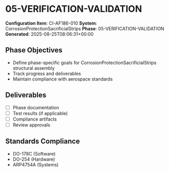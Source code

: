 # 05-VERIFICATION-VALIDATION

**Configuration Item**: CI-AF186-010
**System**: CorrosionProtectionSacrificialStrips
**Phase**: 05-VERIFICATION-VALIDATION
**Generated**: 2025-08-25T08:06:31+00:00

## Phase Objectives
- Define phase-specific goals for CorrosionProtectionSacrificialStrips structural assembly
- Track progress and deliverables
- Maintain compliance with aerospace standards

## Deliverables
- [ ] Phase documentation
- [ ] Test results (if applicable)
- [ ] Compliance artifacts
- [ ] Review approvals

## Standards Compliance
- DO-178C (Software)
- DO-254 (Hardware)
- ARP4754A (Systems)

